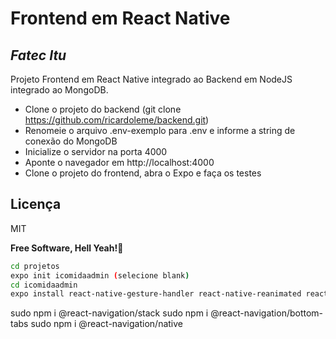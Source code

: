 # Frontend em React Native
## _Fatec Itu_

Projeto Frontend em React Native integrado ao Backend em NodeJS integrado ao MongoDB.

- Clone o projeto do backend (git clone https://github.com/ricardoleme/backend.git)
- Renomeie o arquivo .env-exemplo para .env e informe a string de conexão do MongoDB
- Inicialize o servidor na porta 4000
- Aponte o navegador em http://localhost:4000
- Clone o projeto do frontend, abra o Expo e faça os testes

## Licença

MIT

**Free Software, Hell Yeah!🐧** 

```bash
cd projetos
expo init icomidaadmin (selecione blank)
cd icomidaadmin
expo install react-native-gesture-handler react-native-reanimated react-native-screens react-native-safe-area-context @react-native-community/masked-view
```

sudo npm i @react-navigation/stack
sudo npm i @react-navigation/bottom-tabs
sudo npm i @react-navigation/native